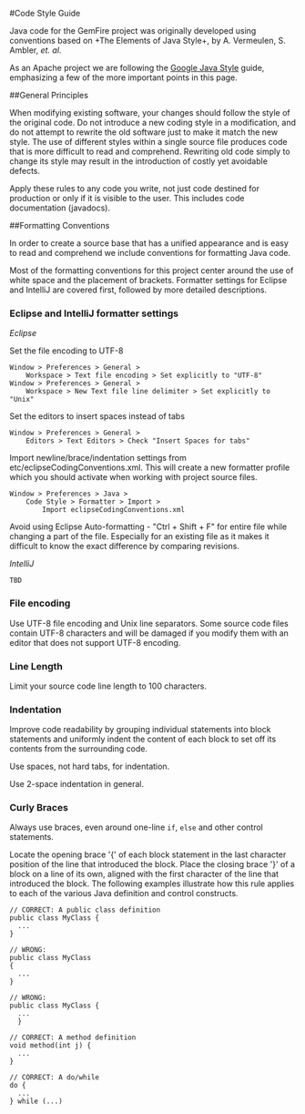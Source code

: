 #Code Style Guide

Java code for the GemFire project was originally 
developed using conventions based on
+The Elements of Java Style+, by A. Vermeulen, S. Ambler, _et. al_. 

As an Apache project we are following the 
[Google Java Style](http://google-styleguide.googlecode.com/svn/trunk/javaguide.html) 
guide, emphasizing a few of the more important points in this page.

##General Principles

When modifying existing software, your changes should follow the style of 
the original code. Do not introduce a new coding style in a modification, 
and do not attempt to rewrite the old software just to make it match the 
new style. The use of different styles within a single source file produces 
code that is more difficult to read and comprehend. Rewriting old code 
simply to change its style may result in the introduction of costly yet 
avoidable defects.

Apply these rules to any code you write, not just code destined for production 
or only if it is visible to the user. This includes code documentation (javadocs).


##Formatting Conventions

In order to create a source base that has a unified appearance and is easy
to read and comprehend we include conventions for formatting Java code.

Most of the formatting conventions for this project center around the use of white space
and the placement of brackets.  Formatter settings for Eclipse and IntelliJ
are covered first, followed by more detailed descriptions.

### Eclipse and IntelliJ formatter settings

*Eclipse*

Set the file encoding to UTF-8

    Window > Preferences > General >
        Workspace > Text file encoding > Set explicitly to "UTF-8"
    Window > Preferences > General > 
        Workspace > New Text file line delimiter > Set explicitly to "Unix"

Set the editors to insert spaces instead of tabs

    Window > Preferences > General > 
        Editors > Text Editors > Check "Insert Spaces for tabs"

Import newline/brace/indentation settings from etc/eclipseCodingConventions.xml.  This will create a new formatter profile which you should activate when working with project source files.

    Window > Preferences > Java > 
        Code Style > Formatter > Import > 
            Import eclipseCodingConventions.xml

Avoid using Eclipse Auto-formatting - "Ctrl + Shift + F" for entire file while changing a part of the file. Especially for an existing file as it makes it difficult to know the exact difference by comparing revisions.


*IntelliJ*

    TBD

### File encoding

Use UTF-8 file encoding and Unix line separators.  Some source code files
contain UTF-8 characters and will be damaged if you modify them with an
editor that does not support UTF-8 encoding.


### Line Length

Limit your source code line length to 100 characters.


### Indentation

Improve code readability by grouping individual statements into block statements and uniformly indent the content of each block to set off its contents from the surrounding code.

Use spaces, not hard tabs, for indentation.

Use 2-space indentation in general.

### Curly Braces

Always use braces, even around one-line `if`, `else` and other control statements.

Locate the opening brace '\{' of each block statement in the last character 
position of the line that introduced the block.  Place the closing brace '}' 
of a block on a line of its own, aligned with the first character of the line 
that introduced the block. The following examples illustrate how this rule 
applies to each of the various Java definition and control constructs.

    // CORRECT: A public class definition
    public class MyClass {
      ...
    }

    // WRONG:
    public class MyClass
    {
      ...
    }

    // WRONG:
    public class MyClass {
      ...
      }

    // CORRECT: A method definition
    void method(int j) {
      ...
    }
    
    // CORRECT: A do/while
    do {
      ...
    } while (...)

